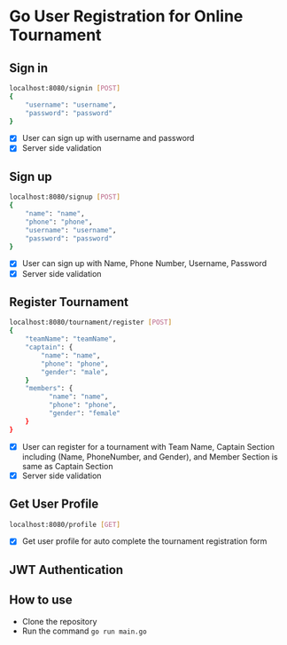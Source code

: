 # Go User Registration for Online Tournament

## Sign in
```bash
localhost:8080/signin [POST]
{
    "username": "username",
    "password": "password"
}
```
- [x] User can sign up with username and password
- [x] Server side validation

## Sign up
```bash
localhost:8080/signup [POST]
{
    "name": "name",
    "phone": "phone",
    "username": "username",
    "password": "password"
}
```
- [x] User can sign up with Name, Phone Number, Username, Password
- [x] Server side validation

## Register Tournament
```bash
localhost:8080/tournament/register [POST]
{
    "teamName": "teamName",
    "captain": {
        "name": "name",
        "phone": "phone",
        "gender": "male",
    }
    "members": {
          "name": "name",
          "phone": "phone",
          "gender": "female"
    }
}
```
- [x] User can register for a tournament with Team Name, Captain Section including (Name, PhoneNumber, and Gender), and Member Section is same as Captain Section
- [x] Server side validation

## Get User Profile
```bash
localhost:8080/profile [GET]
```
- [x] Get user profile for auto complete the tournament registration form

## JWT Authentication

## How to use
- Clone the repository
- Run the command `go run main.go`